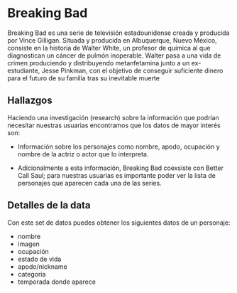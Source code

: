 # Breaking Bad

Breaking Bad es una serie de televisión estadounidense
creada y producida por Vince Gilligan. Situada y producida
en Albuquerque, Nuevo México, consiste en la historia de Walter White, un profesor de química al que diagnostican un cáncer de pulmón inoperable. Walter pasa a una vida de crimen produciendo y distribuyendo metanfetamina junto a un ex-estudiante, Jesse Pinkman, con el objetivo de conseguir suficiente dinero para el futuro de su familia tras su inevitable muerte

## Hallazgos

Haciendo una investigación (research) sobre la
información que podrían necesitar nuestras usuarias encontramos que los datos de mayor interés son:

- Información sobre los personajes como nombre,
apodo, ocupación y nombre de la actriz o actor
que lo interpreta.

- Adicionalmente a esta información, Breaking Bad coexsiste con Better Call Saul; para nuestras usuarias es importante poder ver la lista de personajes que aparecen cada una de las series.

## Detalles de la data

Con este set de datos puedes obtener los siguientes datos de un personaje:

- nombre
- imagen
- ocupación
- estado de vida
- apodo/nickname
- categoria
- temporada donde aparece